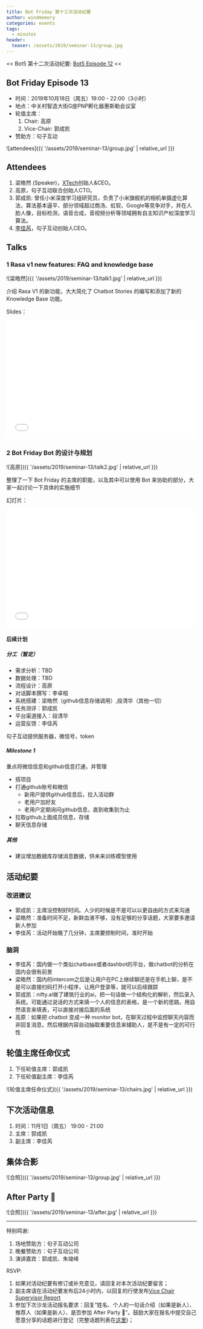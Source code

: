 ```yaml
---
title: Bot Friday 第十三次活动纪要
author: windmemory
categories: events
tags:
  - minutes
header:
  teaser: /assets/2019/seminar-13/group.jpg
---
```


<< Bot5 第十二次活动纪要: [Bot5 Episode 12](https://bot5.ml/events/seminar-minutes-12) <<

## Bot Friday Episode 13

- 时间：2019年10月18日（周五）19:00 - 22:00（3小时）
- 地点：中关村智造大街G座PNP孵化器惠斯勒会议室
- 轮值主席：
    1. Chair: 高原
    1. Vice-Chair: 郭成凯
- 赞助方：句子互动

![attendees]({{ '/assets/2019/seminar-13/group.jpg' | relative_url }})

## Attendees

1. 梁皓然 (Speaker)，[XTech](https://x-tech.io)创始人&CEO。
1. 高原，句子互动联合创始人CTO。
1. 郭成凯: 曾任小米深度学习组研究员，负责了小米旗舰机的相机单摄虚化算法，算法基本逼平、部分领域超过商汤、虹软、Google等竞争对手，并在人脸人像，目标检测，语音合成，音视频分析等领域拥有自主知识产权深度学习算法。
1. [李佳芮](/people/lijiarui/)，句子互动创始人CEO。

## Talks

### 1 Rasa v1 new features: FAQ and knowledge base

![梁皓然]({{ '/assets/2019/seminar-13/talk1.jpg' | relative_url }})

介绍 Rasa V1 的新功能，大大简化了 Chatbot Stories 的编写和添加了新的 Knowledge Base 功能。

Slides：

<div class="zoom-container" style="
    position: relative;
    padding-bottom:56.25%;
    padding-top:30px;
    height:0;
    overflow:hidden;
">
  <iframe
    src='{{ '/assets/js/viewer-js/#/assets/2019/seminar-13/talk1.pdf' | relative_url }}'
    width='560'
    height='315'
    allowfullscreen
    webkitallowfullscreen
    frameborder="0"
    style="
      position: absolute;
      top:0;
      left:0;
      width:100%;
      height:100%;
    "
  ></iframe>
</div>

### 2 Bot Friday Bot 的设计与规划

![高原]({{ '/assets/2019/seminar-13/talk2.jpg' | relative_url }})

整理了一下 Bot Friday 的主席的职能，以及其中可以使用 Bot 来协助的部分，大家一起讨论一下具体的实施细节

幻灯片：

<div class="video-container" style="
    position: relative;
    padding-bottom:56.25%;
    padding-top:30px;
    height:0;
    overflow:hidden;
">
  <iframe
    src='{{ '/assets/js/viewer-js/#/assets/2019/seminar-13/talk2.pdf' | relative_url }}'
    width='560'
    height='315'
    allowfullscreen
    webkitallowfullscreen
    frameborder="0"
    style="
      position: absolute;
      top:0;
      left:0;
      width:100%;
      height:100%;
    "
  ></iframe>
</div>

#### 后续计划

##### 分工（暂定）

- 需求分析：TBD
- 数据处理：TBD
- 流程设计：高原
- 对话脚本撰写：李卓桓
- 系统搭建：梁皓然（github信息存储调用）,段清华（其他一切）
- 任务测评：郭成凯
- 平台渠道接入：段清华
- 运营反馈：李佳芮

句子互动提供服务器，微信号，token

##### Milestone 1

重点将微信信息和github信息打通，并管理

- 搭项目
- 打通github账号和微信
  - 新用户提供github信息后，拉入活动群
  - 老用户加好友
  - 老用户定期询问github信息，直到收集到为止
- 拉取github上面成员信息，存储
- 聊天信息存储

##### 其他

- 建议增加数据库存储消息数据，供未来训练模型使用

## 活动纪要

### 改进建议

- 郭成凯：主席没控制好时间。人少的时候是不是可以以更自由的方式来沟通
- 梁皓然：准备时间不足，新鲜血液不够，没有足够的分享话题，大家要多邀请新人参加
- 李佳芮：活动开始晚了几分钟，主席要控制时间，准时开始

### 脑洞

- 李佳芮：国内做一个类似chatbase或者dashbot的平台，做chatbot的分析在国内会很有前景
- 梁皓然：国内的intercom之后是让用户在PC上继续聊还是在手机上聊，是不是可以直接扫码打开小程序，让用户登录等，就可以后续跟踪
- 郭成凯：nifty.ai做了建筑行业的ai，把一句话做一个结构化的解析，然后录入系统。可能通过说话的方式来填一个人的信息的表格，是一个新的思路。用自然语言来填表，可以直接对接后面的系统
- 高原：如果把 chatbot 变成一种 monitor bot，在聊天过程中监控聊天内容而非回复消息，然后根据内容自动抽取重要信息来辅助人，是不是有一定的可行性

## 轮值主席任命仪式

1. 下任轮值主席：郭成凯
2. 下任轮值副主席：李佳芮

![轮值主席任命仪式]({{ '/assets/2019/seminar-13/chairs.jpg' | relative_url }})

## 下次活动信息

1. 时间：11月1日（周五） 19:00 - 21:00
1. 主席：郭成凯
1. 副主席：李佳芮

## 集体合影

![合照]({{ '/assets/2019/seminar-13/group.jpg' | relative_url }})

## After Party 🍻

![合照]({{ '/assets/2019/seminar-13/after.jpg' | relative_url }})

-----

特别鸣谢:

1. 场地赞助方：句子互动公司
2. 晚餐赞助方：句子互动公司
3. 演讲嘉宾：郭成凯、朱竣峰

RSVP:

1. 如果对活动纪要有修订或补充意见，请回复对本次活动纪要留言；
1. 副主席请在活动纪要发布后24小时内，以回复的行使发布[Vice Chair Supervisor Report](/manuals/chair/#vice-chair-supervisor-report)
1. 参加下次沙龙活动报名要求：回复“姓名、个人的一句话介绍（如果是新人）、推荐人（如果是新人）、是否参加 After Party 🍻”。鼓励大家在报名中提交自己愿意分享的话题进行登记（完整话题列表在[这里](https://www.bot5.ml/talks/))；
